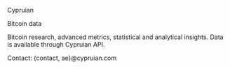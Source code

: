 Cypruian

Bitcoin data

Bitcoin research, advanced metrics, statistical and analytical insights. 
Data is available through Cypruian API.

Contact: {contact, ae}@cypruian.com 
